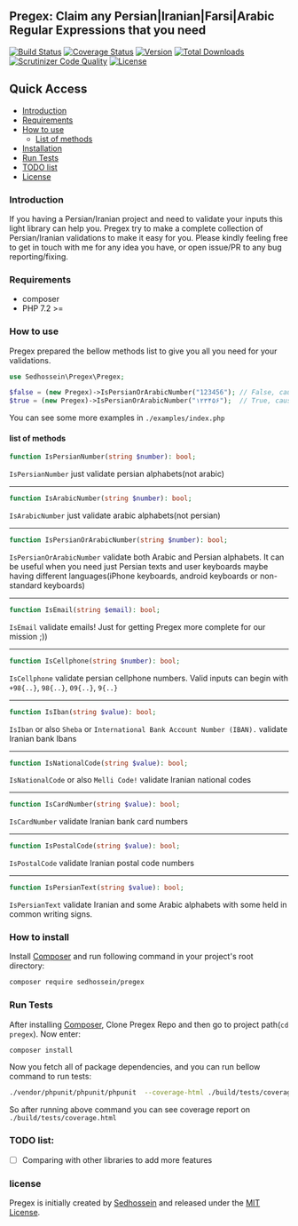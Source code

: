 ## Pregex: Claim any Persian|Iranian|Farsi|Arabic Regular Expressions that you need
 
[![Build Status](https://travis-ci.org/sedhossein/pregex.svg?branch=master)](https://travis-ci.org/sedhossein/pregex)
[![Coverage Status](https://coveralls.io/repos/github/sedhossein/pregex/badge.svg?branch=master)](https://coveralls.io/github/sedhossein/pregex?branch=master)
[![Version](https://poser.pugx.org/sedhossein/pregex/version)](https://packagist.org/packages/sedhossein/pregex)
[![Total Downloads](https://poser.pugx.org/sedhossein/pregex/downloads)](https://packagist.org/packages/sedhossein/pregex)
[![Scrutinizer Code Quality](https://scrutinizer-ci.com/g/sedhossein/pregex/badges/quality-score.png?b=master)](https://scrutinizer-ci.com/g/sedhossein/pregex/?branch=master)
[![License](https://poser.pugx.org/sedhossein/pregex/license)](//packagist.org/packages/sedhossein/pregex)


## Quick Access
- [Introduction](#introduction)
- [Requirements](#requirements)
- [How to use](#how-to-use)
    -  [List of methods](#list-of-methods)
- [Installation](#how-to-install)
- [Run Tests](#run-tests)
- [TODO list](#todo-list)
- [License](#license)


### Introduction
If you having a Persian/Iranian project and need to validate your inputs this light library can help you. 
Pregex try to make a complete collection of Persian/Iranian validations to make it easy for you. 
Please kindly feeling free to get in touch with me for any idea you have, or open issue/PR to any bug reporting/fixing.


### Requirements
- composer
- PHP 7.2 >=


### How to use
Pregex prepared the bellow methods list to give you all you need for your validations.

```php
use Sedhossein\Pregex\Pregex;

$false = (new Pregex)->IsPersianOrArabicNumber("123456"); // False, cause `123456` are english numbers
$true = (new Pregex)->IsPersianOrArabicNumber("۱۲۳۴۵۶");  // True, cause `123456` are persian numbers
```
You can see some more examples in `./examples/index.php`


#### list of methods
```php
function IsPersianNumber(string $number): bool;
```
`IsPersianNumber` just validate persian alphabets(not arabic)

---
```php
function IsArabicNumber(string $number): bool;
```
`IsArabicNumber` just validate arabic alphabets(not persian)

---
```php
function IsPersianOrArabicNumber(string $number): bool;
```
`IsPersianOrArabicNumber` validate both Arabic and Persian alphabets. It can be useful when you need just Persian texts
 and user keyboards maybe having different languages(iPhone keyboards, android keyboards or non-standard keyboards)

---
```php
function IsEmail(string $email): bool;
```
`IsEmail` validate emails! Just for getting Pregex more complete for our mission ;))

---
```php
function IsCellphone(string $number): bool;
```
`IsCellphone` validate persian cellphone numbers. Valid inputs can begin with `+98{..}`, `98{..}`, `09{..}`, `9{..}`

---
```php
function IsIban(string $value): bool;
```
`IsIban` or also `Sheba` or `International Bank Account Number (IBAN).` validate Iranian bank Ibans

---
```php
function IsNationalCode(string $value): bool;
```
`IsNationalCode` or also `Melli Code!` validate Iranian national codes

---
```php
function IsCardNumber(string $value): bool;
```
`IsCardNumber` validate Iranian bank card numbers

---
```php
function IsPostalCode(string $value): bool;
```
`IsPostalCode` validate Iranian postal code numbers

---
```php
function IsPersianText(string $value): bool;
```
`IsPersianText` validate Iranian and some Arabic alphabets with some held in common writing signs.

### How to install
Install [Composer](https://getcomposer.org) and run following command in your project's root directory:
```bash
composer require sedhossein/pregex
```


### Run Tests
After installing [Composer](https://getcomposer.org), Clone Pregex Repo and then go to project path(`cd pregex`).
Now enter:
```bash
composer install
```
Now you fetch all of package dependencies, and you can run bellow command to run tests:
```bash
./vendor/phpunit/phpunit/phpunit  --coverage-html ./build/tests/coverage.html
```
So after running above command you can see coverage report on `./build/tests/coverage.html`


### TODO list: 
- [ ] Comparing with other libraries to add more features


### license
Pregex is initially created by [Sedhossein](https://sedhossein.dev) and released under the [MIT License](http://opensource.org/licenses/mit-license.php).

